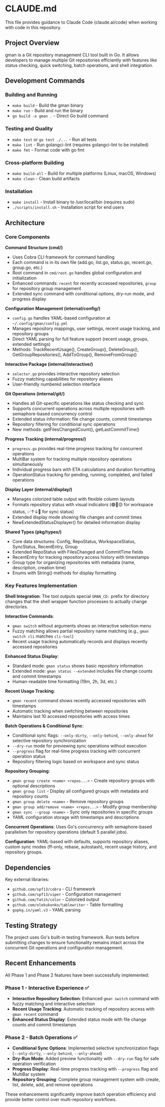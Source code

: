 # CLAUDE.md

This file provides guidance to Claude Code (claude.ai/code) when working with code in this repository.

## Project Overview

gman is a Git repository management CLI tool built in Go. It allows developers to manage multiple Git repositories efficiently with features like status checking, quick switching, batch operations, and shell integration.

## Development Commands

### Building and Running
- `make build` - Build the gman binary
- `make run` - Build and run the binary
- `go build -o gman .` - Direct Go build command

### Testing and Quality
- `make test` or `go test ./...` - Run all tests
- `make lint` - Run golangci-lint (requires golangci-lint to be installed)
- `make fmt` - Format code with go fmt

### Cross-platform Building
- `make build-all` - Build for multiple platforms (Linux, macOS, Windows)
- `make clean` - Clean build artifacts

### Installation
- `make install` - Install binary to /usr/local/bin (requires sudo)
- `./scripts/install.sh` - Installation script for end users

## Architecture

### Core Components

**Command Structure (cmd/)**
- Uses Cobra CLI framework for command handling
- Each command is in its own file (add.go, list.go, status.go, recent.go, group.go, etc.)
- Root command in `cmd/root.go` handles global configuration and initialization
- Enhanced commands: `recent` for recently accessed repositories, `group` for repository group management
- Extended sync command with conditional options, dry-run mode, and progress display

**Configuration Management (internal/config/)**
- `config.go` handles YAML-based configuration at `~/.config/gman/config.yml`
- Manages repository mappings, user settings, recent usage tracking, and repository groups
- Direct YAML parsing for full feature support (recent usage, groups, extended settings)
- Methods: TrackRecentUsage(), CreateGroup(), DeleteGroup(), GetGroupRepositories(), AddToGroup(), RemoveFromGroup()

**Interactive Package (internal/interactive/)**
- `selector.go` provides interactive repository selection
- Fuzzy matching capabilities for repository aliases
- User-friendly numbered selection interface

**Git Operations (internal/git/)**
- Handles all Git-specific operations like status checking and sync
- Supports concurrent operations across multiple repositories with semaphore-based concurrency control
- Extended status information: file change counts, commit timestamps
- Repository filtering for conditional sync operations
- New methods: getFilesChangedCount(), getLastCommitTime()

**Progress Tracking (internal/progress/)**
- `progress.go` provides real-time progress tracking for concurrent operations
- MultiBar system for tracking multiple repository operations simultaneously
- Individual progress bars with ETA calculations and duration formatting
- OperationStatus tracking for pending, running, completed, and failed operations

**Display Layer (internal/display/)**
- Manages colorized table output with flexible column layouts
- Formats repository status with visual indicators (🟢🔴🟡 for workspace status, ✅↑↓🔄 for sync status)
- Extended display mode showing file changes and commit times
- NewExtendedStatusDisplayer() for detailed information display

**Shared Types (pkg/types/)**
- Core data structures: Config, RepoStatus, WorkspaceStatus, SyncStatus, RecentEntry, Group
- Extended RepoStatus with FilesChanged and CommitTime fields
- RecentEntry for tracking repository access history with timestamps
- Group type for organizing repositories with metadata (name, description, creation time)
- Enums with String() methods for display formatting

### Key Features Implementation

**Shell Integration**: The tool outputs special `GMAN_CD:` prefix for directory changes that the shell wrapper function processes to actually change directories.

**Interactive Commands**: 
- `gman switch` without arguments shows an interactive selection menu
- Fuzzy matching allows partial repository name matching (e.g., `gman switch cli` matches `cli-tool`)
- Recent usage tracking automatically records and displays recently accessed repositories

**Enhanced Status Display**:
- Standard mode: `gman status` shows basic repository information
- Extended mode: `gman status --extended` includes file change counts and commit timestamps
- Human-readable time formatting (19m, 2h, 3d, etc.)

**Recent Usage Tracking**:
- `gman recent` command shows recently accessed repositories with timestamps
- Automatic tracking when switching between repositories
- Maintains last 10 accessed repositories with access times

**Batch Operations & Conditional Sync**:
- Conditional sync flags: `--only-dirty`, `--only-behind`, `--only-ahead` for selective repository synchronization
- `--dry-run` mode for previewing sync operations without execution
- `--progress` flag for real-time progress tracking with concurrent operation status
- Repository filtering logic based on workspace and sync status

**Repository Grouping**:
- `gman group create <name> <repos...>` - Create repository groups with optional descriptions
- `gman group list` - Display all configured groups with metadata and repository counts
- `gman group delete <name>` - Remove repository groups
- `gman group add/remove <name> <repos...>` - Modify group membership
- `gman sync --group <name>` - Sync only repositories in specific groups
- YAML configuration storage with timestamps and descriptions

**Concurrent Operations**: Uses Go's concurrency with semaphore-based parallelism for repository operations (default 5 parallel jobs).

**Configuration**: YAML-based with defaults, supports repository aliases, custom sync modes (ff-only, rebase, autostash), recent usage history, and repository groups.

## Dependencies

Key external libraries:
- `github.com/spf13/cobra` - CLI framework
- `github.com/spf13/viper` - Configuration management  
- `github.com/fatih/color` - Colorized output
- `github.com/olekukonko/tablewriter` - Table formatting
- `gopkg.in/yaml.v3` - YAML parsing

## Testing Strategy

The project uses Go's built-in testing framework. Run tests before submitting changes to ensure functionality remains intact across the concurrent Git operations and configuration management.

## Recent Enhancements

All Phase 1 and Phase 2 features have been successfully implemented:

### Phase 1 - Interactive Experience ✅
- **Interactive Repository Selection**: Enhanced `gman switch` command with fuzzy matching and interactive selection
- **Recent Usage Tracking**: Automatic tracking of repository access with `gman recent` command
- **Enhanced Status Display**: Extended status mode with file change counts and commit timestamps

### Phase 2 - Batch Operations ✅  
- **Conditional Sync Options**: Implemented selective synchronization flags (`--only-dirty`, `--only-behind`, `--only-ahead`)
- **Dry-Run Mode**: Added preview functionality with `--dry-run` flag for safe operation verification
- **Progress Display**: Real-time progress tracking with `--progress` flag and MultiBar system
- **Repository Grouping**: Complete group management system with create, list, delete, add, and remove operations

These enhancements significantly improve batch operation efficiency and provide better control over multi-repository workflows.
